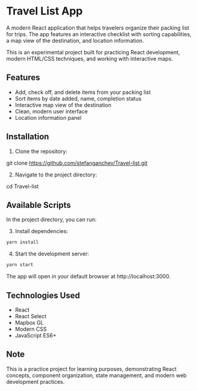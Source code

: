 # Travel List App

A modern React application that helps travelers organize their packing list for trips. The app features an interactive checklist with sorting capabilities, a map view of the destination, and location information.

This is an experimental project built for practicing React development, modern HTML/CSS techniques, and working with interactive maps.

## Features

- Add, check off, and delete items from your packing list
- Sort items by date added, name, completion status
- Interactive map view of the destination
- Clean, modern user interface
- Location information panel

## Installation

1. Clone the repository:

git clone https://github.com/stefanganchev/Travel-list.git

2. Navigate to the project directory:

cd Travel-list

## Available Scripts

In the project directory, you can run:

3. Install dependencies:

```bash
yarn install
```

4. Start the development server:

```bash
yarn start
```

The app will open in your default browser at http://localhost:3000.

## Technologies Used

- React
- React Select
- Mapbox GL
- Modern CSS
- JavaScript ES6+

## Note

This is a practice project for learning purposes, demonstrating React concepts, component organization, state management, and modern web development practices.
